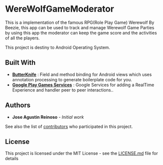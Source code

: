# WereWolfGameModerator

This is a implementation of the famous RPG(Role Play Game) Werewolf By Beezie, this app can be used to track and manage Werewolf Game Parties by using this app the moderator can keep the game score and the activities of all the players.

This project is destiny to Android Operating System.


## Built With
* **[ButterKnife](http://jakewharton.github.io/butterknife/)** :  Field and method binding for Android views which uses annotation processing to generate boilerplate code for you.
* **[Google Play Games Services](https://developers.google.com/games/services/android/quickstart)** :  Google Services for adding a RealTime Experience and handler peer to peer interactions..






## Authors

* **Jose Agustin Reinoso** - *Initial work*

See also the list of [contributors](https://github.com/your/project/contributors) who participated in this project.

## License

This project is licensed under the MIT License - see the [LICENSE.md](LICENSE.md) file for details

